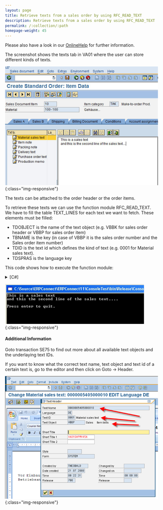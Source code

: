 ```yaml
---
layout: page
title: Retrieve texts from a sales order by using RFC_READ_TEXT
description: Retrieve texts from a sales order by using RFC_READ_TEXT
permalink: /:collection/:path
homepage-weight: 45
---
```


Please also have a look in our [OnlineHelp](https://help.theobald-software.com/en/) for further information.

The screenshot shows the texts tab in VA01 where the user can store different kinds of texts.

![ReadTextVA01](/img/contents/ReadTextVA01.jpg){:class="img-responsive"}

The texts can be attached to the order header or the order items.

To retrieve these texts we can use the function module RFC_READ_TEXT. We have to fill the table TEXT_LINES for each text we want to fetch. These elements must be filled:

- TDOBJECT is the name of the text object (e.g. VBBK for sales order header or VBBP for sales order item)
- TBNAME is the key (in case of VBBP it is the sales order number and the Sales order item number)
- TDID is the text id which defines the kind of text (e.g. 0001 for Material sales text).
- TDSPRAS is the language key

This code shows how to execute the function module:

<details>
<summary>[C#]</summary>
{% highlight csharp %}
// open connection
ERPConnect.R3Connection con = new R3Connection("SapServer",00,"SapUser","Password","en","800");
con.Open();
  
// Create function object
RFCFunction func = con.CreateFunction("RFC_READ_TEXT");
  
// Add a new table row and fill it
RFCStructure newrow = func.Tables["TEXT_LINES"].Rows.Add();
newrow["TDOBJECT"] = "VBBP"; // Text object
newrow["TDNAME"] = "0000008221000010"; // Key
newrow["TDID"] = "0001"; // Text-ID
newrow["TDSPRAS"] = "DE"; // Language
  
// Execut e the function          
func.Execut e();
  
// Loop the table
foreach(RFCStructure row in func.Tables["TEXT_LINES"].Rows)
    Console.WriteLine(row["TDLINE"].ToString());
  
con.Close();
  
Console.WriteLine("");
Console.WriteLine("Press enter to quit.");
Console.ReadLine();
{% endhighlight %}
</details>

![ReadTextConsole](/img/contents/ReadTextConsole.jpg){:class="img-responsive"}

#### Additional Information

Goto transaction SE75 to find out more about all available text objects and the underlaying text IDs.

If you want to know what the correct text name, text object and text id of a certain text is, go to the editor and then click on Goto -> Header.

![TextDetails](/img/contents/TextDetails.png){:class="img-responsive"}

